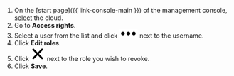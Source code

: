 1. On the [start page]({{ link-console-main }}) of the management console, [select](../../resource-manager/operations/cloud/switch-cloud.md) the cloud.
1. Go to **Access rights**.
1. Select a user from the list and click ![image](../../_assets/options.svg) next to the username.
1. Click **Edit roles**.
1. Click ![image](../../_assets/cross.svg) next to the role you wish to revoke.
1. Click **Save**.